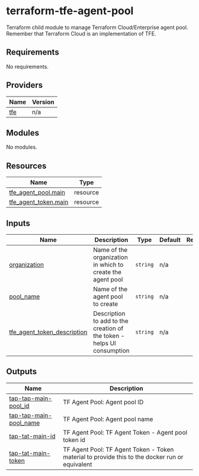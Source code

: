 # terraform-tfe-agent-pool
Terraform child module to manage Terraform Cloud/Enterprise agent pool.
Remember that Terraform Cloud is an implementation of TFE.

<!-- BEGIN_TF_DOCS -->
## Requirements

No requirements.

## Providers

| Name | Version |
|------|---------|
| <a name="provider_tfe"></a> [tfe](#provider\_tfe) | n/a |

## Modules

No modules.

## Resources

| Name | Type |
|------|------|
| [tfe_agent_pool.main](https://registry.terraform.io/providers/hashicorp/tfe/latest/docs/resources/agent_pool) | resource |
| [tfe_agent_token.main](https://registry.terraform.io/providers/hashicorp/tfe/latest/docs/resources/agent_token) | resource |

## Inputs

| Name | Description | Type | Default | Required |
|------|-------------|------|---------|:--------:|
| <a name="input_organization"></a> [organization](#input\_organization) | Name of the organization in which to create the agent pool | `string` | n/a | yes |
| <a name="input_pool_name"></a> [pool\_name](#input\_pool\_name) | Name of the agent pool to create | `string` | n/a | yes |
| <a name="input_tfe_agent_token_description"></a> [tfe\_agent\_token\_description](#input\_tfe\_agent\_token\_description) | Description to add to the creation of the token - helps UI consumption | `string` | n/a | yes |

## Outputs

| Name | Description |
|------|-------------|
| <a name="output_tap-tap-main-pool_id"></a> [tap-tap-main-pool\_id](#output\_tap-tap-main-pool\_id) | TF Agent Pool: Agent pool ID |
| <a name="output_tap-tap-main-pool_name"></a> [tap-tap-main-pool\_name](#output\_tap-tap-main-pool\_name) | TF Agent Pool: Agent pool name |
| <a name="output_tap-tat-main-id"></a> [tap-tat-main-id](#output\_tap-tat-main-id) | TF Agent Pool: TF Agent Token - Agent pool token id |
| <a name="output_tap-tat-main-token"></a> [tap-tat-main-token](#output\_tap-tat-main-token) | TF Agent Pool: TF Agent Token - Token material to provide this to the docker run or equivalent |
<!-- END_TF_DOCS -->
